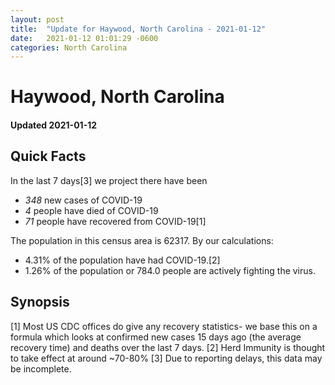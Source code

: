 ```yaml
---
layout: post
title:  "Update for Haywood, North Carolina - 2021-01-12"
date:   2021-01-12 01:01:29 -0600
categories: North Carolina
---
```


# Haywood, North Carolina
#### Updated 2021-01-12

## Quick Facts

In the last 7 days[3] we project there have been
- *348* new cases of COVID-19
- *4* people have died of COVID-19
- *71* people have recovered from COVID-19[1]

The population in this census area is 62317. By our calculations:
- 4.31% of the population have had COVID-19.[2]
- 1.26% of the population or 784.0 people are actively fighting the virus.

## Synopsis




[1] Most US CDC offices do give any recovery statistics- we base this on a formula which looks at confirmed new cases
15 days ago (the average recovery time) and deaths over the last 7 days.
[2] Herd Immunity is thought to take effect at around ~70-80%
[3] Due to reporting delays, this data may be incomplete. 
    